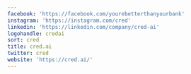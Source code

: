 ```yaml
---
facebook: 'https://facebook.com/yourebetterthanyourbank'
instagram: 'https://instagram.com/cred'
linkedin: 'https://linkedin.com/company/cred-ai'
logohandle: credai
sort: cred
title: cred.ai
twitter: cred
website: 'https://cred.ai/'
---
```

